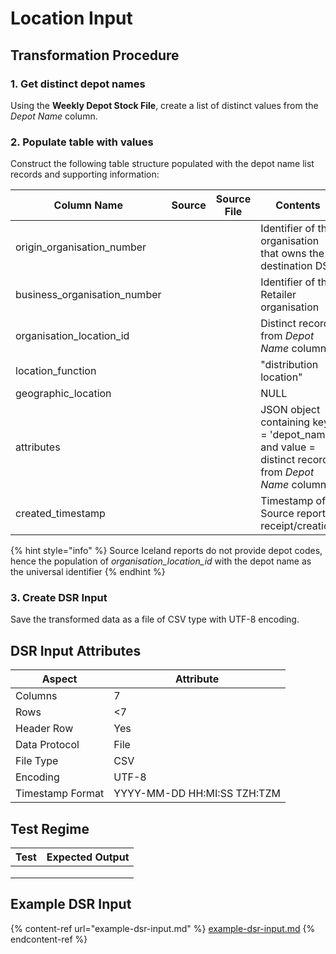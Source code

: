 # Location Input

## Transformation Procedure

### 1. Get distinct depot names

Using the **Weekly Depot Stock File**, create a list of distinct values from the _Depot Name_ column.

### 2. Populate table with values

Construct the following table structure populated with the depot name list records and supporting information:

<table><thead><tr><th>Column Name</th><th data-type="select">Source</th><th data-type="select" data-multiple>Source File</th><th>Contents</th></tr></thead><tbody><tr><td>origin_organisation_number</td><td></td><td></td><td>Identifier of the organisation that owns the destination DSR</td></tr><tr><td>business_organisation_number</td><td></td><td></td><td>Identifier of the Retailer organisation</td></tr><tr><td>organisation_location_id</td><td></td><td></td><td>Distinct records from <em>Depot Name</em> column</td></tr><tr><td>location_function</td><td></td><td></td><td>"distribution location"</td></tr><tr><td>geographic_location</td><td></td><td></td><td>NULL</td></tr><tr><td>attributes</td><td></td><td></td><td>JSON object containing key = 'depot_name' and value = distinct records from <em>Depot Name</em> column</td></tr><tr><td>created_timestamp</td><td></td><td></td><td>Timestamp of Source report receipt/creation</td></tr></tbody></table>

{% hint style="info" %}
Source Iceland reports do not provide depot codes, hence the population of _organisation\_location\_id_ with the depot name as the universal identifier
{% endhint %}

### 3. Create DSR Input

Save the transformed data as a file of CSV type with UTF-8 encoding.

## DSR Input Attributes

| Aspect           | Attribute                   |
| ---------------- | --------------------------- |
| Columns          | 7                           |
| Rows             | <7                          |
| Header Row       | Yes                         |
| Data Protocol    | File                        |
| File Type        | CSV                         |
| Encoding         | UTF-8                       |
| Timestamp Format | YYYY-MM-DD HH:MI:SS TZH:TZM |

## Test Regime

| Test | Expected Output |
| ---- | --------------- |
|      |                 |
|      |                 |
|      |                 |

## Example DSR Input

{% content-ref url="example-dsr-input.md" %}
[example-dsr-input.md](example-dsr-input.md)
{% endcontent-ref %}
